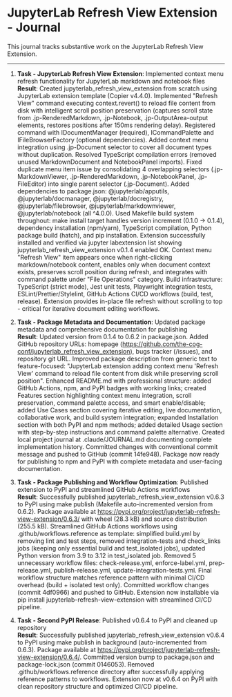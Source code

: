 # JupyterLab Refresh View Extension - Journal

This journal tracks substantive work on the JupyterLab Refresh View Extension.

---

1. **Task - JupyterLab Refresh View Extension**: Implemented context menu refresh functionality for JupyterLab markdown and notebook files<br>
    **Result**: Created jupyterlab_refresh_view_extension from scratch using JupyterLab extension template (Copier v4.4.0). Implemented "Refresh View" command executing context.revert() to reload file content from disk with intelligent scroll position preservation (captures scroll state from .jp-RenderedMarkdown, .jp-Notebook, .jp-OutputArea-output elements, restores positions after 150ms rendering delay). Registered command with IDocumentManager (required), ICommandPalette and IFileBrowserFactory (optional dependencies). Added context menu integration using .jp-Document selector to cover all document types without duplication. Resolved TypeScript compilation errors (removed unused MarkdownDocument and NotebookPanel imports). Fixed duplicate menu item issue by consolidating 4 overlapping selectors (.jp-MarkdownViewer, .jp-RenderedMarkdown, .jp-NotebookPanel, .jp-FileEditor) into single parent selector (.jp-Document). Added dependencies to package.json: @jupyterlab/apputils, @jupyterlab/docmanager, @jupyterlab/docregistry, @jupyterlab/filebrowser, @jupyterlab/markdownviewer, @jupyterlab/notebook (all ^4.0.0). Used Makefile build system throughout: make install target handles version increment (0.1.0 -> 0.1.4), dependency installation (npm/yarn), TypeScript compilation, Python package build (hatch), and pip installation. Extension successfully installed and verified via jupyter labextension list showing jupyterlab_refresh_view_extension v0.1.4 enabled OK. Context menu "Refresh View" item appears once when right-clicking markdown/notebook content, enables only when document context exists, preserves scroll position during refresh, and integrates with command palette under "File Operations" category. Build infrastructure: TypeScript (strict mode), Jest unit tests, Playwright integration tests, ESLint/Prettier/Stylelint, GitHub Actions CI/CD workflows (build, test, release). Extension provides in-place file refresh without scrolling to top - critical for iterative document editing workflows.

2. **Task - Package Metadata and Documentation**: Updated package metadata and comprehensive documentation for publishing<br>
    **Result**: Updated version from 0.1.4 to 0.6.2 in package.json. Added GitHub repository URLs: homepage (https://github.com/the-cog-conf/jupyterlab_refresh_view_extension), bugs tracker (/issues), and repository git URL. Improved package description from generic text to feature-focused: "JupyterLab extension adding context menu 'Refresh View' command to reload file content from disk while preserving scroll position". Enhanced README.md with professional structure: added GitHub Actions, npm, and PyPI badges with working links; created Features section highlighting context menu integration, scroll preservation, command palette access, and smart enable/disable; added Use Cases section covering iterative editing, live documentation, collaborative work, and build system integration; expanded Installation section with both PyPI and npm methods; added detailed Usage section with step-by-step instructions and command palette alternative. Created local project journal at .claude/JOURNAL.md documenting complete implementation history. Committed changes with conventional commit message and pushed to GitHub (commit 14fe948). Package now ready for publishing to npm and PyPI with complete metadata and user-facing documentation.

3. **Task - Package Publishing and Workflow Optimization**: Published extension to PyPI and streamlined GitHub Actions workflows<br>
    **Result**: Successfully published jupyterlab_refresh_view_extension v0.6.3 to PyPI using make publish (Makefile auto-incremented version from 0.6.2). Package available at https://pypi.org/project/jupyterlab-refresh-view-extension/0.6.3/ with wheel (28.3 kB) and source distribution (255.5 kB). Streamlined GitHub Actions workflows using .github/workflows.reference as template: simplified build.yml by removing lint and test steps, removed integration-tests and check_links jobs (keeping only essential build and test_isolated jobs), updated Python version from 3.9 to 3.12 in test_isolated job. Removed 5 unnecessary workflow files: check-release.yml, enforce-label.yml, prep-release.yml, publish-release.yml, update-integration-tests.yml. Final workflow structure matches reference pattern with minimal CI/CD overhead (build + isolated test only). Committed workflow changes (commit 4df0966) and pushed to GitHub. Extension now installable via pip install jupyterlab-refresh-view-extension with streamlined CI/CD pipeline.

4. **Task - Second PyPI Release**: Published v0.6.4 to PyPI and cleaned up repository<br>
    **Result**: Successfully published jupyterlab_refresh_view_extension v0.6.4 to PyPI using make publish in background (auto-incremented from 0.6.3). Package available at https://pypi.org/project/jupyterlab-refresh-view-extension/0.6.4/. Committed version bump to package.json and package-lock.json (commit 0146053). Removed .github/workflows.reference directory after successfully applying reference patterns to workflows. Extension now at v0.6.4 on PyPI with clean repository structure and optimized CI/CD pipeline.
